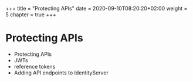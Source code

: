 +++
title = "Protecting APIs"
date = 2020-09-10T08:20:20+02:00
weight = 5
chapter = true
+++

# Protecting APIs


* Protecting APIs
* JWTs
* reference tokens
* Adding API endpoints to IdentityServer